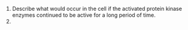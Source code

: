 1. Describe what would occur in the cell if the activated protein kinase enzymes continued to be active for a long period of time.
2. 